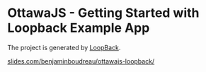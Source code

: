 # OttawaJS - Getting Started with Loopback Example App

The project is generated by [LoopBack](http://loopback.io).

[slides.com/benjaminboudreau/ottawajs-loopback/](http://slides.com/benjaminboudreau/ottawajs-loopback/)
